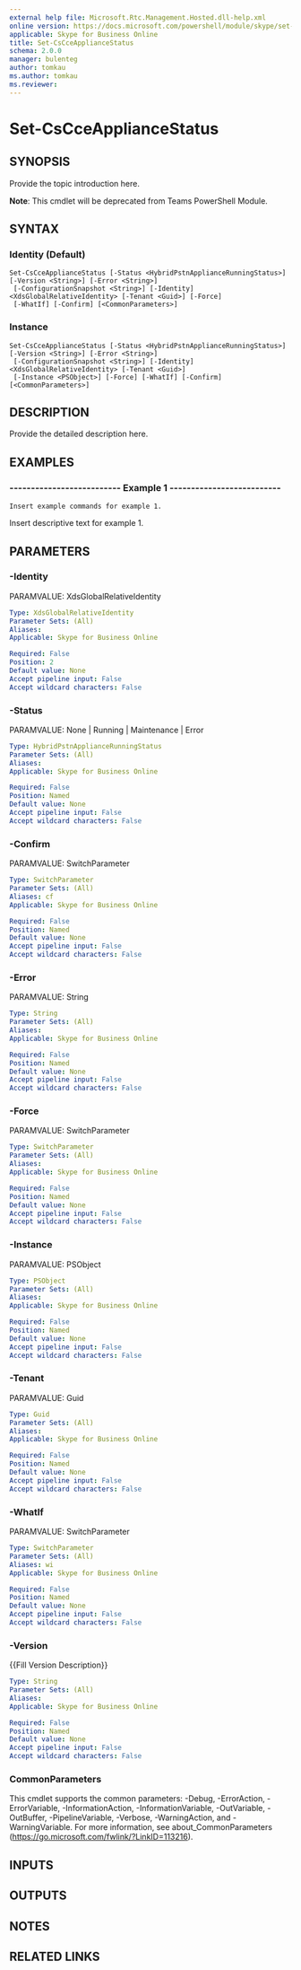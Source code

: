 ```yaml
---
external help file: Microsoft.Rtc.Management.Hosted.dll-help.xml 
online version: https://docs.microsoft.com/powershell/module/skype/set-cscceappliancestatus
applicable: Skype for Business Online
title: Set-CsCceApplianceStatus
schema: 2.0.0
manager: bulenteg
author: tomkau
ms.author: tomkau
ms.reviewer:
---
```


# Set-CsCceApplianceStatus

## SYNOPSIS
Provide the topic introduction here.

**Note**: This cmdlet will be deprecated from Teams PowerShell Module.

## SYNTAX

### Identity (Default)
```
Set-CsCceApplianceStatus [-Status <HybridPstnApplianceRunningStatus>] [-Version <String>] [-Error <String>]
 [-ConfigurationSnapshot <String>] [-Identity] <XdsGlobalRelativeIdentity> [-Tenant <Guid>] [-Force]
 [-WhatIf] [-Confirm] [<CommonParameters>]
```

### Instance
```
Set-CsCceApplianceStatus [-Status <HybridPstnApplianceRunningStatus>] [-Version <String>] [-Error <String>]
 [-ConfigurationSnapshot <String>] [-Identity] <XdsGlobalRelativeIdentity> [-Tenant <Guid>]
 [-Instance <PSObject>] [-Force] [-WhatIf] [-Confirm] [<CommonParameters>]
```

## DESCRIPTION
Provide the detailed description here.

## EXAMPLES

### -------------------------- Example 1 --------------------------
```
Insert example commands for example 1.
```

Insert descriptive text for example 1.


## PARAMETERS

### -Identity
PARAMVALUE: XdsGlobalRelativeIdentity

```yaml
Type: XdsGlobalRelativeIdentity
Parameter Sets: (All)
Aliases: 
Applicable: Skype for Business Online

Required: False
Position: 2
Default value: None
Accept pipeline input: False
Accept wildcard characters: False
```

### -Status
PARAMVALUE: None | Running | Maintenance | Error

```yaml
Type: HybridPstnApplianceRunningStatus
Parameter Sets: (All)
Aliases: 
Applicable: Skype for Business Online

Required: False
Position: Named
Default value: None
Accept pipeline input: False
Accept wildcard characters: False
```

### -Confirm
PARAMVALUE: SwitchParameter

```yaml
Type: SwitchParameter
Parameter Sets: (All)
Aliases: cf
Applicable: Skype for Business Online

Required: False
Position: Named
Default value: None
Accept pipeline input: False
Accept wildcard characters: False
```

### -Error
PARAMVALUE: String

```yaml
Type: String
Parameter Sets: (All)
Aliases: 
Applicable: Skype for Business Online

Required: False
Position: Named
Default value: None
Accept pipeline input: False
Accept wildcard characters: False
```

### -Force
PARAMVALUE: SwitchParameter

```yaml
Type: SwitchParameter
Parameter Sets: (All)
Aliases: 
Applicable: Skype for Business Online

Required: False
Position: Named
Default value: None
Accept pipeline input: False
Accept wildcard characters: False
```

### -Instance
PARAMVALUE: PSObject

```yaml
Type: PSObject
Parameter Sets: (All)
Aliases: 
Applicable: Skype for Business Online

Required: False
Position: Named
Default value: None
Accept pipeline input: False
Accept wildcard characters: False
```

### -Tenant
PARAMVALUE: Guid

```yaml
Type: Guid
Parameter Sets: (All)
Aliases: 
Applicable: Skype for Business Online

Required: False
Position: Named
Default value: None
Accept pipeline input: False
Accept wildcard characters: False
```

### -WhatIf
PARAMVALUE: SwitchParameter

```yaml
Type: SwitchParameter
Parameter Sets: (All)
Aliases: wi
Applicable: Skype for Business Online

Required: False
Position: Named
Default value: None
Accept pipeline input: False
Accept wildcard characters: False
```

### -Version
{{Fill Version Description}}

```yaml
Type: String
Parameter Sets: (All)
Aliases: 
Applicable: Skype for Business Online

Required: False
Position: Named
Default value: None
Accept pipeline input: False
Accept wildcard characters: False
```

### CommonParameters
This cmdlet supports the common parameters: -Debug, -ErrorAction, -ErrorVariable, -InformationAction, -InformationVariable, -OutVariable, -OutBuffer, -PipelineVariable, -Verbose, -WarningAction, and -WarningVariable. For more information, see about_CommonParameters (https://go.microsoft.com/fwlink/?LinkID=113216).

## INPUTS

## OUTPUTS

## NOTES

## RELATED LINKS

